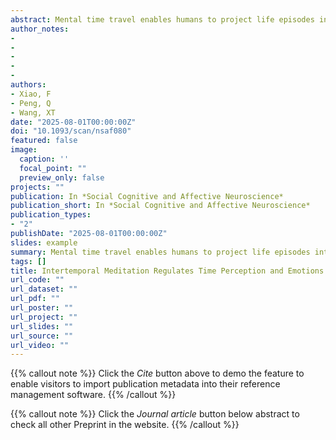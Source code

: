 ```yaml
---
abstract: Mental time travel enables humans to project life episodes into the future, shaping present behavior through episodic future thinking. This study explored the effects of repeated mental time travel from the present to the end of life on the time perception and emotional experiences of young adults. Unlike previous studies that focused solely on a single moment (present or death), we introduced intertemporal meditation, which combines mindfulness meditation and episodic future thinking. Using a within-subject design combined with fNIRS recording, we compared pre-meditation with post-meditation measures in both mindfulness and intertemporal meditation conditions. Behavioral results showed that intertemporal meditation shortened time perception and made the participants feel more peaceful and less anxious. The fNIRS results revealed that intertemporal meditation resulted in higher overall brain activations than mindfulness meditation. Hemodynamic measures revealed significant left-lateralized activations in brain regions associated with emotion regulation and cognitive control, particularly the dorsolateral prefrontal cortex, anterior prefrontal cortex, and orbitofrontal cortex. In addition, right-lateralized activations in Broca’s area and middle temporal gyrus indicated enhanced processing of social cues and autobiographical memory processing. These findings underscore the adaptive utility of intertemporal meditation in emotion regulation and its potential to improve cognitive control functions.
author_notes:
- 
- 
-
-
-
authors:
- Xiao, F
- Peng, Q
- Wang, XT
date: "2025-08-01T00:00:00Z"
doi: "10.1093/scan/nsaf080"
featured: false
image:
  caption: ''
  focal_point: ""
  preview_only: false
projects: ""
publication: In *Social Cognitive and Affective Neuroscience*
publication_short: In *Social Cognitive and Affective Neuroscience*
publication_types: 
- "2"
publishDate: "2025-08-01T00:00:00Z"
slides: example
summary: Mental time travel enables humans to project life episodes into the future, shaping present behavior through episodic future thinking.
tags: []
title: Intertemporal Meditation Regulates Time Perception and Emotions An Exploratory fNIRS Study
url_code: ""
url_dataset: ""
url_pdf: ""
url_poster: ""
url_project: ""
url_slides: ""
url_source: ""
url_video: ""
---
```


{{% callout note %}}
Click the _Cite_ button above to demo the feature to enable visitors to import publication metadata into their reference management software.
{{% /callout %}}

{{% callout note %}}
Click the _Journal article_ button below abstract to check all other Preprint in the website.
{{% /callout %}}
